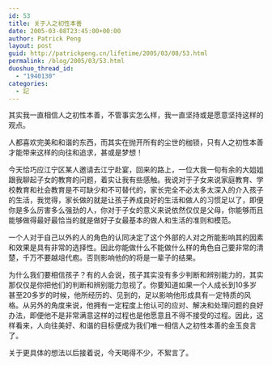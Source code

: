 ```yaml
---
id: 53
title: 关于人之初性本善
date: 2005-03-08T23:45:00+00:00
author: Patrick Peng
layout: post
guid: http://patrickpeng.cn/lifetime/2005/03/08/53.html
permalink: /blog/2005/03/53.html
duoshuo_thread_id:
  - "1940130"
categories:
  - 記
---
```

<p>其实我一直相信人之初性本善，不管事实怎么样，我一直坚持或是愿意坚持这样的观点。</p>  <p>人都喜欢完美和和谐的东西，而其实在抛开所有的尘世的枷锁，只有人之初性本善才能带来这样的向往和追求，甚或是梦想！</p>  <p>今天恰巧应江宁区某人邀请去江宁赴宴，回来的路上，一位大我一旬有余的大姐姐跟我聊起子女的教育的问题，着实让我有些感触。我说对于子女来说家庭教育、学校教育和社会教育是不可缺少和不可替代的，家长完全不必太多太深入的介入孩子的生活，我觉得，家长做的就是让孩子养成良好的生活和做人的习惯足以了，即便你是多么厉害多么强劲的人，你对于子女的意义来说依然仅仅是父母，你能够而且能够做得最好最恰当的就是做好子女最基本的做人和生活的准则和模范。</p>  <p>一个人对于自己以外的人的角色的认同决定了这个外部的人对之所能影响其的因素和效果是具有非常的选择性。因此你能做什么不能做什么样的角色自己要非常的清楚，千万不要越俎代庖。否则影响他的的将是一辈子的结果。</p>  <p>为什么我们要相信孩子？有的人会说，孩子其实没有多少判断和辨别能力的，其实那仅仅是你把他们的判断和辨别能力忽视了。你要知道如果一个人成长到10多岁甚至20多岁的时候，他所经历的、见到的，足以影响他形成具有一定特质的风格。从另外的角度来说，他拥有一定程度上他认可的应对、解决和处理问题的良好办法，即便他不是非常满意这样的过程也是他愿意且不得不接受的过程。因此，这样看来，人向往美好、和谐的目标便成为我们唯一相信人之初性本善的金玉良言了。</p>  <p>关于更具体的想法以后接着说，今天喝得不少，不絮言了。</p>